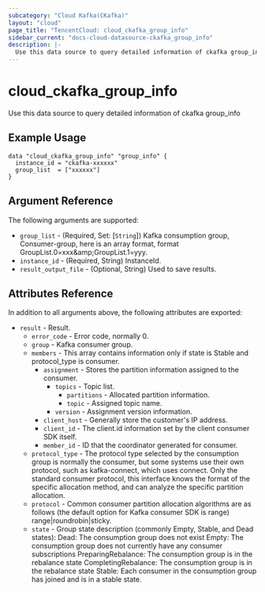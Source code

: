```yaml
---
subcategory: "Cloud Kafka(CKafka)"
layout: "cloud"
page_title: "TencentCloud: cloud_ckafka_group_info"
sidebar_current: "docs-cloud-datasource-ckafka_group_info"
description: |-
  Use this data source to query detailed information of ckafka group_info
---
```


# cloud_ckafka_group_info

Use this data source to query detailed information of ckafka group_info

## Example Usage

```hcl
data "cloud_ckafka_group_info" "group_info" {
  instance_id = "ckafka-xxxxxx"
  group_list  = ["xxxxxx"]
}
```

## Argument Reference

The following arguments are supported:

* `group_list` - (Required, Set: [`String`]) Kafka consumption group, Consumer-group, here is an array format, format GroupList.0=xxx&amp;amp;GroupList.1=yyy.
* `instance_id` - (Required, String) InstanceId.
* `result_output_file` - (Optional, String) Used to save results.

## Attributes Reference

In addition to all arguments above, the following attributes are exported:

* `result` - Result.
  * `error_code` - Error code, normally 0.
  * `group` - Kafka consumer group.
  * `members` - This array contains information only if state is Stable and protocol_type is consumer.
    * `assignment` - Stores the partition information assigned to the consumer.
      * `topics` - Topic list.
        * `partitions` - Allocated partition information.
        * `topic` - Assigned topic name.
      * `version` - Assignment version information.
    * `client_host` - Generally store the customer&#39;s IP address.
    * `client_id` - The client.id information set by the client consumer SDK itself.
    * `member_id` - ID that the coordinator generated for consumer.
  * `protocol_type` - The protocol type selected by the consumption group is normally the consumer, but some systems use their own protocol, such as kafka-connect, which uses connect. Only the standard consumer protocol, this interface knows the format of the specific allocation method, and can analyze the specific partition allocation.
  * `protocol` - Common consumer partition allocation algorithms are as follows (the default option for Kafka consumer SDK is range)  range|roundrobin|sticky.
  * `state` - Group state description (commonly Empty, Stable, and Dead states): Dead: The consumption group does not exist Empty: The consumption group does not currently have any consumer subscriptions PreparingRebalance: The consumption group is in the rebalance state CompletingRebalance: The consumption group is in the rebalance state Stable: Each consumer in the consumption group has joined and is in a stable state.


